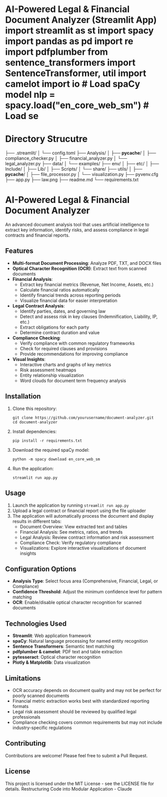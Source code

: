 # AI-Powered Legal & Financial Document Analyzer (Streamlit App) import streamlit as st import spacy import pandas as pd import re import pdfplumber from sentence_transformers import SentenceTransformer, util import camelot import io # Load spaCy model nlp = spacy.load("en_core_web_sm") # Load se

# Directory Strucutre

├── .streamlit/
│   └── config.toml
├── Analysis/
│   ├── __pycache__/
│   ├── compliance_checker.py
│   ├── financial_analyzer.py
│   └── legal_analyzer.py
├── data/
│   └── examples/
├── env/
│   ├── etc/
│   ├── Include/
│   ├── Lib/
│   ├── Scripts/
│   └── share/
├── utils/
│   ├── __pycache__/
│   ├── file_processor.py
│   └── visualization.py
├── pyvenv.cfg
├── app.py
├── law.png
├── readme.md
└── requirements.txt

# AI-Powered Legal & Financial Document Analyzer

An advanced document analysis tool that uses artificial intelligence to extract key information, identify risks, and assess compliance in legal contracts and financial reports.

## Features

- **Multi-format Document Processing**: Analyze PDF, TXT, and DOCX files
- **Optical Character Recognition (OCR)**: Extract text from scanned documents
- **Financial Analysis**:
  - Extract key financial metrics (Revenue, Net Income, Assets, etc.)
  - Calculate financial ratios automatically
  - Identify financial trends across reporting periods
  - Visualize financial data for easier interpretation
- **Legal Contract Analysis**:
  - Identify parties, dates, and governing law
  - Detect and assess risk in key clauses (Indemnification, Liability, IP, etc.)
  - Extract obligations for each party
  - Determine contract duration and value
- **Compliance Checking**:
  - Verify compliance with common regulatory frameworks
  - Check for required clauses and provisions
  - Provide recommendations for improving compliance
- **Visual Insights**:
  - Interactive charts and graphs of key metrics
  - Risk assessment heatmaps
  - Entity relationship visualization
  - Word clouds for document term frequency analysis

## Installation

1. Clone this repository:
   ```
   git clone https://github.com/yourusername/document-analyzer.git
   cd document-analyzer
   ```

2. Install dependencies:
   ```
   pip install -r requirements.txt
   ```

3. Download the required spaCy model:
   ```
   python -m spacy download en_core_web_sm
   ```

4. Run the application:
   ```
   streamlit run app.py
   ```

## Usage

1. Launch the application by running `streamlit run app.py`
2. Upload a legal contract or financial report using the file uploader
3. The application will automatically process the document and display results in different tabs:
   - Document Overview: View extracted text and tables
   - Financial Analysis: See metrics, ratios, and trends
   - Legal Analysis: Review contract information and risk assessment
   - Compliance Check: Verify regulatory compliance
   - Visualizations: Explore interactive visualizations of document insights

## Configuration Options

- **Analysis Type**: Select focus area (Comprehensive, Financial, Legal, or Compliance)
- **Confidence Threshold**: Adjust the minimum confidence level for pattern matching
- **OCR**: Enable/disable optical character recognition for scanned documents

## Technologies Used

- **Streamlit**: Web application framework
- **spaCy**: Natural language processing for named entity recognition
- **Sentence Transformers**: Semantic text matching
- **pdfplumber & camelot**: PDF text and table extraction
- **pytesseract**: Optical character recognition
- **Plotly & Matplotlib**: Data visualization

## Limitations

- OCR accuracy depends on document quality and may not be perfect for poorly scanned documents
- Financial metric extraction works best with standardized reporting formats
- Legal risk assessment should be reviewed by qualified legal professionals
- Compliance checking covers common requirements but may not include industry-specific regulations

## Contributing

Contributions are welcome! Please feel free to submit a Pull Request.

## License

This project is licensed under the MIT License - see the LICENSE file for details.
Restructuring Code into Modular Application - Claude
